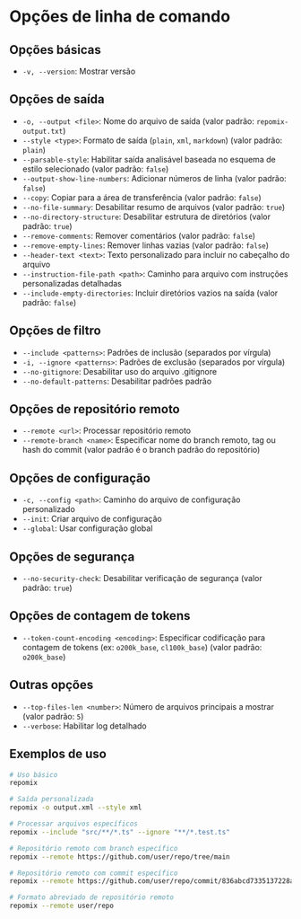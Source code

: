 # Opções de linha de comando

## Opções básicas
- `-v, --version`: Mostrar versão

## Opções de saída
- `-o, --output <file>`: Nome do arquivo de saída (valor padrão: `repomix-output.txt`)
- `--style <type>`: Formato de saída (`plain`, `xml`, `markdown`) (valor padrão: `plain`)
- `--parsable-style`: Habilitar saída analisável baseada no esquema de estilo selecionado (valor padrão: `false`)
- `--output-show-line-numbers`: Adicionar números de linha (valor padrão: `false`)
- `--copy`: Copiar para a área de transferência (valor padrão: `false`)
- `--no-file-summary`: Desabilitar resumo de arquivos (valor padrão: `true`)
- `--no-directory-structure`: Desabilitar estrutura de diretórios (valor padrão: `true`)
- `--remove-comments`: Remover comentários (valor padrão: `false`)
- `--remove-empty-lines`: Remover linhas vazias (valor padrão: `false`)
- `--header-text <text>`: Texto personalizado para incluir no cabeçalho do arquivo
- `--instruction-file-path <path>`: Caminho para arquivo com instruções personalizadas detalhadas
- `--include-empty-directories`: Incluir diretórios vazios na saída (valor padrão: `false`)

## Opções de filtro
- `--include <patterns>`: Padrões de inclusão (separados por vírgula)
- `-i, --ignore <patterns>`: Padrões de exclusão (separados por vírgula)
- `--no-gitignore`: Desabilitar uso do arquivo .gitignore
- `--no-default-patterns`: Desabilitar padrões padrão

## Opções de repositório remoto
- `--remote <url>`: Processar repositório remoto
- `--remote-branch <name>`: Especificar nome do branch remoto, tag ou hash do commit (valor padrão é o branch padrão do repositório)

## Opções de configuração
- `-c, --config <path>`: Caminho do arquivo de configuração personalizado
- `--init`: Criar arquivo de configuração
- `--global`: Usar configuração global

## Opções de segurança
- `--no-security-check`: Desabilitar verificação de segurança (valor padrão: `true`)

## Opções de contagem de tokens
- `--token-count-encoding <encoding>`: Especificar codificação para contagem de tokens (ex: `o200k_base`, `cl100k_base`) (valor padrão: `o200k_base`)

## Outras opções
- `--top-files-len <number>`: Número de arquivos principais a mostrar (valor padrão: `5`)
- `--verbose`: Habilitar log detalhado

## Exemplos de uso

```bash
# Uso básico
repomix

# Saída personalizada
repomix -o output.xml --style xml

# Processar arquivos específicos
repomix --include "src/**/*.ts" --ignore "**/*.test.ts"

# Repositório remoto com branch específico
repomix --remote https://github.com/user/repo/tree/main

# Repositório remoto com commit específico
repomix --remote https://github.com/user/repo/commit/836abcd7335137228ad77feb28655d85712680f1

# Formato abreviado de repositório remoto
repomix --remote user/repo

